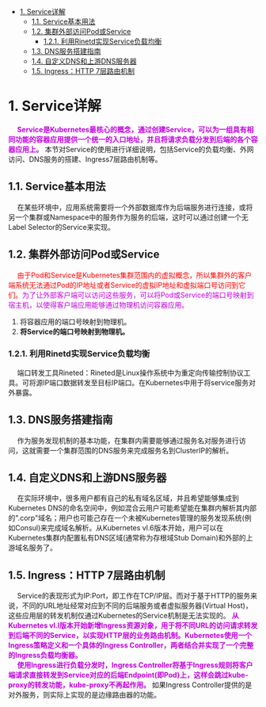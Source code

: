 



<!-- TOC -->

- [1. Service详解](#1-service详解)
    - [1.1. Service基本用法](#11-service基本用法)
    - [1.2. 集群外部访问Pod或Service](#12-集群外部访问pod或service)
        - [1.2.1. 利用Rinetd实现Service负载均衡](#121-利用rinetd实现service负载均衡)
    - [1.3. DNS服务搭建指南](#13-dns服务搭建指南)
    - [1.4. 自定义DNS和上游DNS服务器](#14-自定义dns和上游dns服务器)
    - [1.5. Ingress：HTTP 7层路由机制](#15-ingresshttp-7层路由机制)

<!-- /TOC -->



# 1. Service详解  
<!-- 
https://blog.csdn.net/PpikachuP/article/details/89674578
-->
&emsp; **<font color = "clime">Service是Kubernetes最核心的概念，通过创建Service，可以为一组具有相同功能的容器应用提供一个统一的入口地址，并且将请求负载分发到后端的各个容器应用上。</font>** 本节对Service的使用进行详细说明，包括Service的负载均衡、外网访问、DNS服务的搭建、Ingress7层路由机制等。  

## 1.1. Service基本用法  
&emsp; 在某些环境中，应用系统需要将一个外部数据库作为后端服务进行连接，或将另一个集群或Namespace中的服务作为服务的后端，这时可以通过创建一个无Label Selector的Service来实现。  
 
## 1.2. 集群外部访问Pod或Service  
<!-- 
从外部访问K8s中Pod的五种方式
https://blog.csdn.net/qq_23348071/article/details/87185025
-->
&emsp; <font color = "red">由于Pod和Service是Kubernetes集群范围内的虚拟概念，所以集群外的客户端系统无法通过Pod的IP地址或者Service的虚拟IP地址和虚拟端口号访问到它们。</font><font color = "clime">为了让外部客户端可以访问这些服务，可以将Pod或Service的端口号映射到宿主机，以使得客户端应用能够通过物理机访问容器应用。</font>  

1. 将容器应用的端口号映射到物理机。  
2. **将Service的端口号映射到物理机。**  

### 1.2.1. 利用Rinetd实现Service负载均衡  
&emsp; 端口转发工具Rineted：Rineted是Linux操作系统中为重定向传输控制协议工具。可将源IP端口数据转发至目标IP端口。在Kubernetes中用于将service服务对外暴露。  

## 1.3. DNS服务搭建指南  
&emsp; 作为服务发现机制的基本功能，在集群内需要能够通过服务名对服务进行访问，这就需要一个集群范围的DNS服务来完成服务名到ClusterIP的解析。  

## 1.4. 自定义DNS和上游DNS服务器  
&emsp; 在实际环境中，很多用户都有自己的私有域名区域，并且希望能够集成到Kubernetes DNS的命名空间中，例如混合云用户可能希望能在集群内解析其内部的".corp"域名；用户也可能己存在一个未被Kubernetes管理的服务发现系统(例如Consul)来完成域名解析。从Kubernetes vl.6版本开始，用户可以在Kubernetes集群内配置私有DNS区域(通常称为存根域Stub Domain)和外部的上游域名服务了。  

## 1.5. Ingress：HTTP 7层路由机制  
&emsp; Service的表现形式为IP:Port，即工作在TCP/IP层。而对于基于HTTP的服务来说，不同的URL地址经常对应到不同的后端服务或者虚拟服务器(Virtual Host)，这些应用层的转发机制仅通过Kubernetes的Service机制是无法实现的。 **<font color = "clime">从Kubernetes vl.l版本开始新增Ingress资源对象，用于将不同URL的访问请求转发到后端不同的Service，以实现HTTP层的业务路由机制。Kubernetes使用一个Ingress策略定义和一个具体的Ingress Controller，两者结合并实现了一个完整的Ingress负载均衡器。</font>**  
&emsp; **<font color = "clime">使用Ingress进行负载分发时，Ingress Controller将基于Ingress规则将客户端请求直接转发到Service对应的后端Endpoint(即Pod)上，这样会跳过kube-proxy的转发功能，kube-proxy不再起作用。</font>** 如果Ingress Controller提供的是对外服务，则实际上实现的是边缘路由器的功能。  